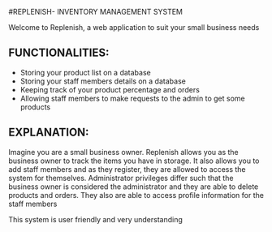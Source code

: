 #REPLENISH- INVENTORY MANAGEMENT SYSTEM

Welcome to Replenish, a web application to suit your small business needs

## FUNCTIONALITIES:
- Storing your product list on a database
- Storing your staff members details on a database
- Keeping track of your product percentage and orders
- Allowing staff members to make requests to the admin to get some products


## EXPLANATION:

Imagine you are a small business owner. Replenish allows you as the business owner to track the items you have in storage. 
It also allows you to add staff members and as they register, they are allowed to access the system for themselves. 
Administrator privileges differ such that the business owner is considered the administrator and they are able to delete products and orders.
They also are able to access profile information for the staff members

This system is user friendly and very understanding
